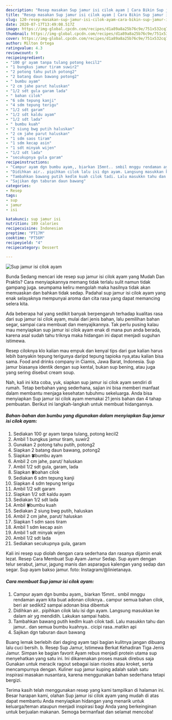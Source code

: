 ```yaml
---
description: "Resep masakan Sup jamur isi cilok ayam | Cara Bikin Sup jamur isi cilok ayam Yang Enak Dan Mudah"
title: "Resep masakan Sup jamur isi cilok ayam | Cara Bikin Sup jamur isi cilok ayam Yang Enak Dan Mudah"
slug: 120-resep-masakan-sup-jamur-isi-cilok-ayam-cara-bikin-sup-jamur-isi-cilok-ayam-yang-enak-dan-mudah
date: 2020-07-17T13:49:08.517Z
image: https://img-global.cpcdn.com/recipes/d1a89a8a25b76c9e/751x532cq70/sup-jamur-isi-cilok-ayam-foto-resep-utama.jpg
thumbnail: https://img-global.cpcdn.com/recipes/d1a89a8a25b76c9e/751x532cq70/sup-jamur-isi-cilok-ayam-foto-resep-utama.jpg
cover: https://img-global.cpcdn.com/recipes/d1a89a8a25b76c9e/751x532cq70/sup-jamur-isi-cilok-ayam-foto-resep-utama.jpg
author: Milton Ortega
ratingvalue: 4.3
reviewcount: 9
recipeingredient:
- "100 gr ayam tanpa tulang potong kecil2"
- "1 bungkus jamur tiram suwir2"
- "2 potong tahu putih potong2"
- "2 batang daun bawang potong2"
- " bumbu ayam"
- "2 cm jahe parut haluskan"
- "1/2 sdt gula garam lada"
- " bahan cilok"
- "6 sdm tepung kanji"
- "4 sdm tepung terigu"
- "1/2 sdt garam"
- "1/2 sdt kaldu ayam"
- "1/2 sdt lada"
- " bumbu kuah"
- "2 siung bwg putih haluskan"
- "2 cm jahe parut haluskan"
- "1 sdm saos tiram"
- "1 sdm kecap asin"
- "1 sdt minyak wijen"
- "1/2 sdt lada"
- "secukupnya gula garam"
recipeinstructions:
- "Campur ayam dgn bumbu ayam,, biarkan 15mnt.. smbil mnggu rendaman ayam kita buat adonan ciloknya.. campur semua bahan cilok, beri air sedikit2 sampai adonan bisa dibentuk"
- "Didihkan air.. pipihkan cilok lalu isi dgn ayam. Langsung masukkan ke dalam air yg mendidih. Lakukan sampai habis."
- "Tambahkan bawang putih kedlm kuah cilok tadi. Lalu masukkn tahu dan jamur.. dan semua bumbu kuahnya.. cicipi rasa..matikn api"
- "Sajikan dgn taburan daun bawang"
categories:
- Resep
tags:
- sup
- jamur
- isi

katakunci: sup jamur isi 
nutrition: 189 calories
recipecuisine: Indonesian
preptime: "PT17M"
cooktime: "PT56M"
recipeyield: "4"
recipecategory: Dessert

---
```



![Sup jamur isi cilok ayam](https://img-global.cpcdn.com/recipes/d1a89a8a25b76c9e/751x532cq70/sup-jamur-isi-cilok-ayam-foto-resep-utama.jpg)

Bunda Sedang mencari ide resep sup jamur isi cilok ayam yang Mudah Dan Praktis? Cara menyiapkannya memang tidak terlalu sulit namun tidak gampang juga. seumpama keliru mengolah maka hasilnya tidak akan memuaskan dan bahkan tidak sedap. Padahal sup jamur isi cilok ayam yang enak selayaknya mempunyai aroma dan cita rasa yang dapat memancing selera kita.

Ada beberapa hal yang sedikit banyak berpengaruh terhadap kualitas rasa dari sup jamur isi cilok ayam, mulai dari jenis bahan, lalu pemilihan bahan segar, sampai cara membuat dan menyajikannya. Tak perlu pusing kalau mau menyiapkan sup jamur isi cilok ayam enak di mana pun anda berada, karena asal sudah tahu triknya maka hidangan ini dapat menjadi suguhan istimewa.

Resep ciloknya klo kalian mau empuk dan kenyal tips dari gue kalian harus lebih banyakin tepung terigunya daripd tepung tapioka nya,atau kalian bisa sama. Food and drinks company in Ciamis, Jawa Barat, Indonesia. Sup jamur biasanya identik dengan sup kental, bukan sup bening, atau juga yang sering disebut cream soup.


Nah, kali ini kita coba, yuk, siapkan sup jamur isi cilok ayam sendiri di rumah. Tetap berbahan yang sederhana, sajian ini bisa memberi manfaat dalam membantu menjaga kesehatan tubuhmu sekeluarga. Anda bisa menyiapkan Sup jamur isi cilok ayam memakai 21 jenis bahan dan 4 tahap pembuatan. Berikut ini langkah-langkah untuk membuat hidangannya.

<!--inarticleads1-->

##### Bahan-bahan dan bumbu yang digunakan dalam menyiapkan Sup jamur isi cilok ayam:

1. Sediakan 100 gr ayam tanpa tulang, potong kecil2
1. Ambil 1 bungkus jamur tiram, suwir2
1. Gunakan 2 potong tahu putih, potong2
1. Siapkan 2 batang daun bawang, potong2
1. Siapkan  🍀bumbu ayam
1. Ambil 2 cm jahe, parut/ haluskan
1. Ambil 1/2 sdt gula, garam, lada
1. Siapkan  🍀bahan cilok
1. Sediakan 6 sdm tepung kanji
1. Siapkan 4 sdm tepung terigu
1. Ambil 1/2 sdt garam
1. Siapkan 1/2 sdt kaldu ayam
1. Sediakan 1/2 sdt lada
1. Ambil  🍀bumbu kuah
1. Sediakan 2 siung bwg putih, haluskan
1. Ambil 2 cm jahe, parut/ haluskan
1. Siapkan 1 sdm saos tiram
1. Ambil 1 sdm kecap asin
1. Ambil 1 sdt minyak wijen
1. Ambil 1/2 sdt lada
1. Sediakan secukupnya gula, garam


Kali ini resep sup diolah dengan cara sederhana dan rasanya dijamin enak lezat. Resep Cara Membuat Sup Ayam Jamur Sedap. Sup ayam dengan telur serabut, jamur, jagung manis dan asparagus kalengan yang sedap dan segar. Sup ayam bakso jamur. foto: Instagram/@linietanaya. 

<!--inarticleads2-->

##### Cara membuat Sup jamur isi cilok ayam:

1. Campur ayam dgn bumbu ayam,, biarkan 15mnt.. smbil mnggu rendaman ayam kita buat adonan ciloknya.. campur semua bahan cilok, beri air sedikit2 sampai adonan bisa dibentuk
1. Didihkan air.. pipihkan cilok lalu isi dgn ayam. Langsung masukkan ke dalam air yg mendidih. Lakukan sampai habis.
1. Tambahkan bawang putih kedlm kuah cilok tadi. Lalu masukkn tahu dan jamur.. dan semua bumbu kuahnya.. cicipi rasa..matikn api
1. Sajikan dgn taburan daun bawang


Buang lemak berlebih dari daging ayam tapi bagian kulitnya jangan dibuang lalu cuci bersih. b. Resep Sup Jamur, Istimewa Berkat Kehadiran Tiga Jenis Jamur. Simpan ke bagian favorit Ayam rebus menjadi protein utama sup menyehatkan yang satu ini. Ini dikarenakan proses masak direbus saja Gunakan untuk meracik ragout sebagai isian risoles atau kroket, serta mencampurnya dengan. Kuliner sup jamur kuping adalah salah satu inspirasi masakan nusantara, karena menggunakan bahan sederhana tetapi bergizi. 

Terima kasih telah menggunakan resep yang kami tampilkan di halaman ini. Besar harapan kami, olahan Sup jamur isi cilok ayam yang mudah di atas dapat membantu Anda menyiapkan hidangan yang menarik untuk keluarga/teman ataupun menjadi inspirasi bagi Anda yang berkeinginan untuk berjualan makanan. Semoga bermanfaat dan selamat mencoba!
